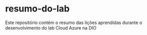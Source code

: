 # resumo-do-lab
Este repositório contém o resumo das lições aprendidas durante o desenvolvimento do lab Cloud Azure na DIO
